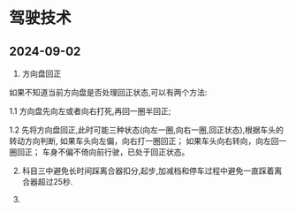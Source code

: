 # 驾驶技术

## 2024-09-02

1. 方向盘回正

如果不知道当前方向盘是否处理回正状态,可以有两个方法: 

1.1 方向盘先向左或者向右打死,再回一圈半回正;

1.2 先将方向盘回正,此时可能三种状态(向左一圈,向右一圈,回正状态),根据车头的转动方向判断,
如果车头向左偏，向右打一圈回正；
如果车头向右转向，向左回一圈回正；
车身不偏不倚向前行驶，已处于回正状态。

2. 科目三中避免长时间踩离合器扣分,起步,加减档和停车过程中避免一直踩着离合器超过25秒.

3.  

